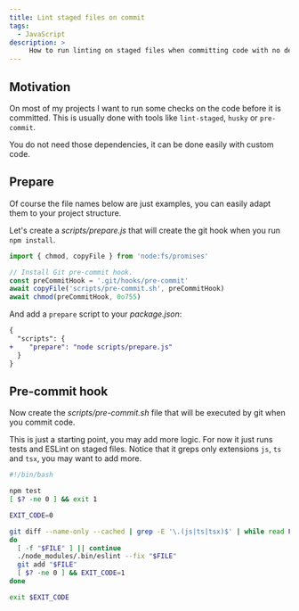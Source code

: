 ```yaml
---
title: Lint staged files on commit
tags:
  - JavaScript
description: >
     How to run linting on staged files when committing code with no dependency: no (lint-staged | husky | pre-commit) needed.
---
```


## Motivation

On most of my projects I want to run some checks on the code before it is committed.
This is usually done with tools like `lint-staged`, `husky` or `pre-commit`.

You do not need those dependencies, it can be done easily with custom code.

## Prepare

<div class="paper info">
Of course the file names below are just examples, you can easily adapt them to your project structure.
</div>

Let's create a _scripts/prepare.js_ that will create the git hook when you run `npm install`.

```js
import { chmod, copyFile } from 'node:fs/promises'

// Install Git pre-commit hook.
const preCommitHook = '.git/hooks/pre-commit'
await copyFile('scripts/pre-commit.sh', preCommitHook)
await chmod(preCommitHook, 0o755)
```

And add a `prepare` script to your _package.json_:

```diff
{
  "scripts": {
+    "prepare": "node scripts/prepare.js"
  }
}
```

## Pre-commit hook

Now create the _scripts/pre-commit.sh_ file that will be executed by git when you commit code.

<div class="paper info">
This is just a starting point, you may add more logic. For now it just runs tests and ESLint on staged files. Notice that it greps only extensions <code>js</code>, <code>ts</code> and <code>tsx</code>, you may want to add more.
</div>

```bash
#!/bin/bash

npm test
[ $? -ne 0 ] && exit 1

EXIT_CODE=0

git diff --name-only --cached | grep -E '\.(js|ts|tsx)$' | while read FILE
do
  [ -f "$FILE" ] || continue
  ./node_modules/.bin/eslint --fix "$FILE"
  git add "$FILE"
  [ $? -ne 0 ] && EXIT_CODE=1
done

exit $EXIT_CODE
```

